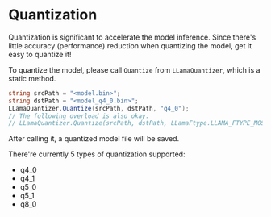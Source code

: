 # Quantization

Quantization is significant to accelerate the model inference. Since there's little accuracy (performance) reduction when quantizing the model, get it easy to quantize it!

To quantize the model, please call `Quantize` from `LLamaQuantizer`, which is a static method.

```cs
string srcPath = "<model.bin>";
string dstPath = "<model_q4_0.bin>";
LLamaQuantizer.Quantize(srcPath, dstPath, "q4_0");
// The following overload is also okay.
// LLamaQuantizer.Quantize(srcPath, dstPath, LLamaFtype.LLAMA_FTYPE_MOSTLY_Q4_0);
```

After calling it, a quantized model file will be saved.

There're currently 5 types of quantization supported:

- q4_0
- q4_1
- q5_0
- q5_1
- q8_0